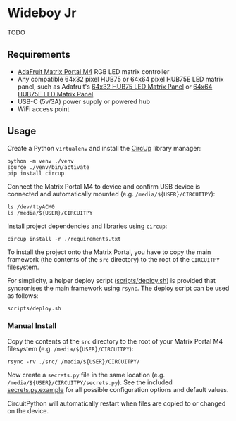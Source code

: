 # Wideboy Jr

TODO

## Requirements

- [AdaFruit Matrix Portal M4](https://www.adafruit.com/product/4745) RGB LED matrix controller
- Any compatible 64x32 pixel HUB75 or 64x64 pixel HUB75E LED matrix panel, such as Adafruit's [64x32 HUB75 LED Matrix Panel](https://www.adafruit.com/product/2278) or [64x64 HUB75E LED Matrix Panel](https://www.adafruit.com/product/3649)
- USB-C (5v/3A) power supply or powered hub
- WiFi access point

## Usage

Create a Python `virtualenv` and install the [CircUp](https://github.com/adafruit/circup) library manager:

    python -m venv ./venv
    source ./venv/bin/activate
    pip install circup

Connect the Matrix Portal M4 to device and confirm USB device is connected and automatically mounted (e.g. `/media/${USER}/CIRCUITPY`):

    ls /dev/ttyACM0
    ls /media/${USER}/CIRCUITPY

Install project dependencies and libraries using `circup`:

    circup install -r ./requirements.txt

To install the project onto the Matrix Portal, you have to copy the main framework (the contents of the `src` directory) to the root of the `CIRCUITPY` filesystem.

For simplicity, a helper deploy script ([scripts/deploy.sh](./scripts/deploy.sh)) is provided that syncronises the main framework using `rsync`. The deploy script can be used as follows:

    scripts/deploy.sh

### Manual Install

Copy the contents of the `src` directory to the root of your Matrix Portal M4 filesystem (e.g. `/media/${USER}/CIRCUITPY`):

    rsync -rv ./src/ /media/${USER}/CIRCUITPY/

Now create a `secrets.py` file in the same location (e.g. `/media/${USER}/CIRCUITPY/secrets.py`). See the included [secrets.py.example](./secrets.py.example) for all possible configuration options and default values.

CircuitPython will automatically restart when files are copied to or changed on the device.

